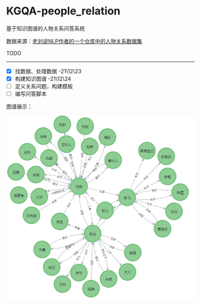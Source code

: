 # KGQA-people_relation

基于知识图谱的人物关系问答系统

数据来源：[老刘说NLP作者的一个仓库中的人物关系数据集](https://github.com/liuhuanyong/PersonRelationKnowledgeGraph/blob/master/EventMonitor/rel_data.txt)

TODO

---

- [X]  找数据、处理数据 -21\12\23
- [X]  构建知识图谱 -21\12\24
- [ ]  定义关系问题，构建模板
- [ ]  编写问答脚本

图谱展示：


![graph.png](./output/graph.png)
